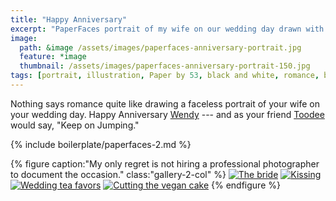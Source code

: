 ```yaml
---
title: "Happy Anniversary"
excerpt: "PaperFaces portrait of my wife on our wedding day drawn with Paper by 53 on an iPad."
image: 
  path: &image /assets/images/paperfaces-anniversary-portrait.jpg 
  feature: *image
  thumbnail: /assets/images/paperfaces-anniversary-portrait-150.jpg
tags: [portrait, illustration, Paper by 53, black and white, romance, beard]
---
```


Nothing says romance quite like drawing a faceless portrait of your wife on your wedding day. Happy Anniversary [Wendy](https://2littlerosebuds.com) --- and as your friend [Toodee](http://uncyclopedia.wikia.com/wiki/Yo_Gabba_Gabba!) would say, "Keep on Jumping."

{% include boilerplate/paperfaces-2.md %}

{% figure caption:"My only regret is not hiring a professional photographer to document the occasion." class:"gallery-2-col" %}
[![The bride](/assets/images/roycroft-wedding-1.jpg)](/assets/images/roycroft-wedding-1-lg.jpg)
[![Kissing](/assets/images/roycroft-wedding-2.jpg)](/assets/images/roycroft-wedding-2.jpg)
[![Wedding tea favors](/assets/images/roycroft-wedding-3.jpg)](/assets/images/roycroft-wedding-3.jpg)
[![Cutting the vegan cake](/assets/images/roycroft-wedding-4.jpg)](/assets/images/roycroft-wedding-4.jpg)
{% endfigure %}
